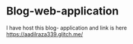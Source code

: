 # Blog-web-application


I have host this blog- application and link is here
https://aadilraza339.glitch.me/
